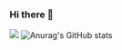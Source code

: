 ### Hi there 👋

<!--
**Ehlesweet/Ehlesweet** is a ✨ _special_ ✨ repository because its `README.md` (this file) appears on your GitHub profile.

Here are some ideas to get you started:

- 🔭 I’m currently working on ...
- 🌱 I’m currently learning ...
- 👯 I’m looking to collaborate on ...
- 🤔 I’m looking for help with ...
- 💬 Ask me about ...
- 📫 How to reach me: ...
- 😄 Pronouns: ...
- ⚡ Fun fact: ...
-->
<a href="https://www.facebook.com/" target="_blank"><img src="https://img.shields.io/badge/facebook-1877f2?style=flat&logo=1877f2&logoColor=1877f2"/></a>
![Anurag's GitHub stats](https://github-readme-stats.vercel.app/api?username=EhlesweetID&show_icons=true&theme=radical)
